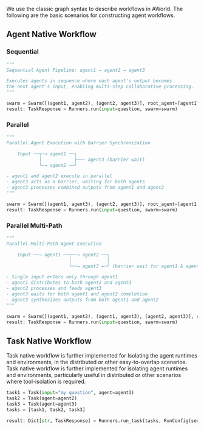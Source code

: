 
We use the classic graph syntax to describe workflows in AWorld. 
The following are the basic scenarios for constructing agent workflows.

## Agent Native Workflow

### Sequential
```python
"""
Sequential Agent Pipeline: agent1 → agent2 → agent3

Executes agents in sequence where each agent's output becomes 
the next agent's input, enabling multi-step collaborative processing.
"""

swarm = Swarm([(agent1, agent2), (agent2, agent3)], root_agent=[agent1])
result: TaskResponse = Runners.run(input=question, swarm=swarm)
```

### Parallel
```python
"""
Parallel Agent Execution with Barrier Synchronization

    Input ──┬─→ agent1 ──┐
            │            ├──→ agent3 (barrier wait)
            └─→ agent2 ──┘

- agent1 and agent2 execute in parallel
- agent3 acts as a barrier, waiting for both agents
- agent3 processes combined outputs from agent1 and agent2
"""

swarm = Swarm([(agent1, agent3), (agent2, agent3)], root_agent=[agent1, agent2])
result: TaskResponse = Runners.run(input=question, swarm=swarm)
```

### Parallel Multi-Path 
```python
"""
Parallel Multi-Path Agent Execution

    Input ──→ agent1 ──┬──→ agent2 ──┐
                       │             │
                       └──→ agent3 ←─┘ (barrier wait for agent1 & agent2)

- Single input enters only through agent1
- agent1 distributes to both agent2 and agent3
- agent2 processes and feeds agent3
- agent3 waits for both agent1 and agent2 completion
- agent3 synthesizes outputs from both agent1 and agent2
"""

swarm = Swarm([(agent1, agent2), (agent1, agent3), (agent2, agent3)], root_agent=[agent1])
result: TaskResponse = Runners.run(input=question, swarm=swarm)
```

## Task Native Workflow
Task native workflow is further implemented for Isolating the agent runtimes and environments, 
in the distributed or other easy-to-overlap scenarios. 
Task native workflow is further implemented for isolating agent runtimes and environments, 
particularly useful in distributed or other scenarios where tool-isolation is required. 
```python
task1 = Task(input="my question", agent=agent1)
task2 = Task(agent=agent2)
task3 = Task(agent=agent3)
tasks = [task1, task2, task3]

result: Dict[str, TaskResponse] = Runners.run_task(tasks, RunConfig(sequence_dependent=True))
```